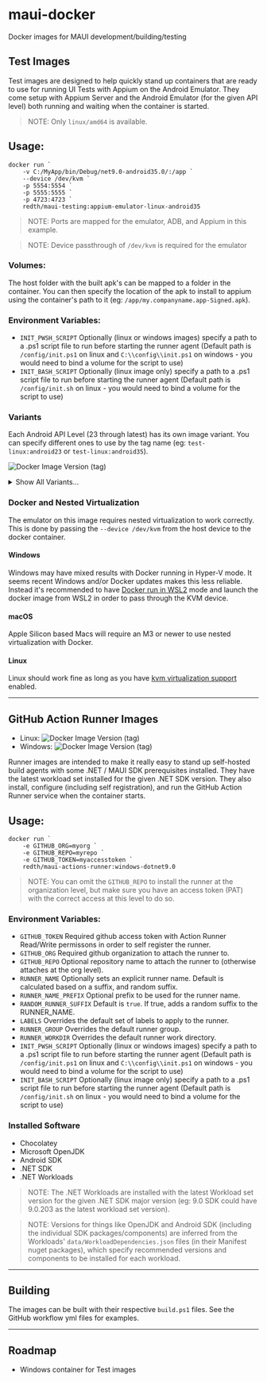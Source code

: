 # maui-docker
Docker images for MAUI development/building/testing



## Test Images

Test images are designed to help quickly stand up containers that are ready to use for running UI Tests with Appium on the Android Emulator.  They come setup with Appium Server and the Android Emulator (for the given API level) both running and waiting when the container is started.

> NOTE: Only `linux/amd64` is available.

## Usage:

```pwsh
docker run `
    -v C:/MyApp/bin/Debug/net9.0-android35.0/:/app `
    --device /dev/kvm `
    -p 5554:5554 `
    -p 5555:5555 `
    -p 4723:4723 `
    redth/maui-testing:appium-emulator-linux-android35
```

> NOTE: Ports are mapped for the emulator, ADB, and Appium in this example.

> NOTE: Device passthrough of `/dev/kvm` is required for the emulator

### Volumes:
The host folder with the built apk's can be mapped to a folder in the container.  You can then specify the location of the apk to install to appium using the container's path to it (eg: `/app/my.companyname.app-Signed.apk`).

### Environment Variables:
- `INIT_PWSH_SCRIPT` Optionally (linux or windows images) specify a path to a .ps1 script file to run before starting the runner agent (Default path is `/config/init.ps1` on linux and `C:\\config\\init.ps1` on windows - you would need to bind a volume for the script to use)
- `INIT_BASH_SCRIPT` Optionally (linux image only) specify a path to a .ps1 script file to run before starting the runner agent (Default path is `/config/init.sh` on linux - you would need to bind a volume for the script to use)

### Variants

Each Android API Level (23 through latest) has its own image variant.  You can specify different ones to use by the tag name (eg: `test-linux:android23` or `test-linux:android35`).

![Docker Image Version (tag)](https://img.shields.io/docker/v/redth/maui-testing/appium-emulator-linux-android35?link=https%3A%2F%2Fhub.docker.com%2Fr%2Fredth%2Fmaui-testing%2Ftags)

<details>

<summary>Show All Variants...</summary>

- ![Docker Image Version (tag)](https://img.shields.io/docker/v/redth/maui-testing/appium-emulator-linux-android23?link=https%3A%2F%2Fhub.docker.com%2Fr%2Fredth%2Fmaui-testing%2Ftags)
- ![Docker Image Version (tag)](https://img.shields.io/docker/v/redth/maui-testing/appium-emulator-linux-android24?link=https%3A%2F%2Fhub.docker.com%2Fr%2Fredth%2Fmaui-testing%2Ftags)
- ![Docker Image Version (tag)](https://img.shields.io/docker/v/redth/maui-testing/appium-emulator-linux-android25?link=https%3A%2F%2Fhub.docker.com%2Fr%2Fredth%2Fmaui-testing%2Ftags)
- ![Docker Image Version (tag)](https://img.shields.io/docker/v/redth/maui-testing/appium-emulator-linux-android26?link=https%3A%2F%2Fhub.docker.com%2Fr%2Fredth%2Fmaui-testing%2Ftags)
- ![Docker Image Version (tag)](https://img.shields.io/docker/v/redth/maui-testing/appium-emulator-linux-android28?link=https%3A%2F%2Fhub.docker.com%2Fr%2Fredth%2Fmaui-testing%2Ftags)
- ![Docker Image Version (tag)](https://img.shields.io/docker/v/redth/maui-testing/appium-emulator-linux-android29?link=https%3A%2F%2Fhub.docker.com%2Fr%2Fredth%2Fmaui-testing%2Ftags)
- ![Docker Image Version (tag)](https://img.shields.io/docker/v/redth/maui-testing/appium-emulator-linux-android30?link=https%3A%2F%2Fhub.docker.com%2Fr%2Fredth%2Fmaui-testing%2Ftags)
- ![Docker Image Version (tag)](https://img.shields.io/docker/v/redth/maui-testing/appium-emulator-linux-android31?link=https%3A%2F%2Fhub.docker.com%2Fr%2Fredth%2Fmaui-testing%2Ftags)
- ![Docker Image Version (tag)](https://img.shields.io/docker/v/redth/maui-testing/appium-emulator-linux-android32?link=https%3A%2F%2Fhub.docker.com%2Fr%2Fredth%2Fmaui-testing%2Ftags)
- ![Docker Image Version (tag)](https://img.shields.io/docker/v/redth/maui-testing/appium-emulator-linux-android33?link=https%3A%2F%2Fhub.docker.com%2Fr%2Fredth%2Fmaui-testing%2Ftags)
- ![Docker Image Version (tag)](https://img.shields.io/docker/v/redth/maui-testing/appium-emulator-linux-android34?link=https%3A%2F%2Fhub.docker.com%2Fr%2Fredth%2Fmaui-testing%2Ftags)
- ![Docker Image Version (tag)](https://img.shields.io/docker/v/redth/maui-testing/appium-emulator-linux-android35?link=https%3A%2F%2Fhub.docker.com%2Fr%2Fredth%2Fmaui-testing%2Ftags)
 
</details>

### Docker and Nested Virtualization
The emulator on this image requires nested virtualization to work correctly.  This is done by passing the `--device /dev/kvm` from the host device to the docker container.

#### Windows
Windows may have mixed results with Docker running in Hyper-V mode.  It seems recent Windows and/or Docker updates makes this less reliable.  Instead it's recommended to have [Docker run in WSL2](https://docs.docker.com/desktop/features/wsl/) mode and launch the docker image from WSL2 in order to pass through the KVM device.

#### macOS
Apple Silicon based Macs will require an M3 or newer to use nested virtualization with Docker.

#### Linux
Linux should work fine as long as you have [kvm virtualization support](https://docs.docker.com/desktop/setup/install/linux/#kvm-virtualization-support) enabled.

--------------------

## GitHub Action Runner Images

- Linux: ![Docker Image Version (tag)](https://img.shields.io/docker/v/redth/maui-actions-runner/linux-dotnet9.0?link=https%3A%2F%2Fhub.docker.com%2Fr%2Fredth%2Fmaui-actions-runner%2Ftags)
- Windows: ![Docker Image Version (tag)](https://img.shields.io/docker/v/redth/maui-actions-runner/windows-dotnet9.0?link=https%3A%2F%2Fhub.docker.com%2Fr%2Fredth%2Fmaui-actions-runner%2Ftags)


Runner images are intended to make it really easy to stand up self-hosted build agents with some .NET / MAUI SDK prerequisites installed.  They have the latest workload set installed for the given .NET SDK version.  They also install, configure (including self registration), and run the GitHub Action Runner service when the container starts.

## Usage:

```pwsh
docker run `
    -e GITHUB_ORG=myorg `
    -e GITHUB_REPO=myrepo `
    -e GITHUB_TOKEN=myaccesstoken `
    redth/maui-actions-runner:windows-dotnet9.0
```

> NOTE: You can omit the `GITHUB_REPO` to install the runner at the organization level, but make sure you have an access token (PAT) with the correct access at this level to do so.

### Environment Variables:
- `GITHUB_TOKEN` Required github access token with Action Runner Read/Write permissons in order to self register the runner.
- `GITHUB_ORG` Required github organization to attach the runner to.
- `GITHUB_REPO` Optional repository name to attach the runner to (otherwise attaches at the org level).
- `RUNNER_NAME` Optionally sets an explicit runner name.  Default is calculated based on a suffix, and random suffix.
- `RUNNER_NAME_PREFIX` Optional prefix to be used for the runner name.
- `RANDOM_RUNNER_SUFFIX` Default is `true`.  If true, adds a random suffix to the RUNNER_NAME.
- `LABELS` Overrides the default set of labels to apply to the runner.
- `RUNNER_GROUP` Overrides the default runner group.
- `RUNNER_WORKDIR` Overrides the default runner work directory.
- `INIT_PWSH_SCRIPT` Optionally (linux or windows images) specify a path to a .ps1 script file to run before starting the runner agent (Default path is `/config/init.ps1` on linux and `C:\\config\\init.ps1` on windows - you would need to bind a volume for the script to use)
- `INIT_BASH_SCRIPT` Optionally (linux image only) specify a path to a .ps1 script file to run before starting the runner agent (Default path is `/config/init.sh` on linux - you would need to bind a volume for the script to use)

### Installed Software
- Chocolatey
- Microsoft OpenJDK
- Android SDK
- .NET SDK
- .NET Workloads

> NOTE: The .NET Workloads are installed with the latest Workload set version for the given .NET SDK major version (eg: 9.0 SDK could have 9.0.203 as the latest workload set version).

> NOTE: Versions for things like OpenJDK and Android SDK (including the individual SDK packages/components) are inferred from the Workloads' `data/WorkloadDependencies.json` files (in their Manifest nuget packages), which specify recommended versions and components to be installed for each workload.

------------------


## Building

The images can be built with their respective `build.ps1` files.  See the GitHub workflow yml files for examples.


-------------------


## Roadmap

- Windows container for Test images
